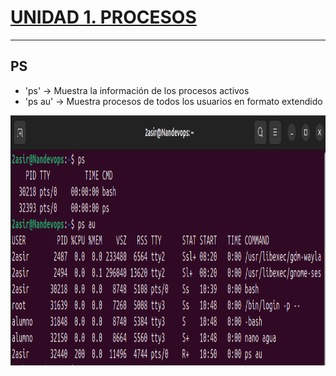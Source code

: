 # [UNIDAD 1. PROCESOS](../README.md)

---

## PS

- 'ps' -> Muestra la información de los procesos activos
- 'ps au' -> Muestra procesos de todos los usuarios en formato extendido

<p align="center"><img src="ud1/img/psAu.png" alt="ps" width="850" height="400"></p>
